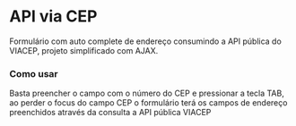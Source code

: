 # API via CEP
Formulário com auto complete de endereço consumindo a API pública do VIACEP, projeto simplificado com AJAX.

### Como usar 
Basta preencher o campo com o número do CEP e pressionar a tecla TAB, ao perder o focus do campo CEP o formulário terá os campos de endereço preenchidos através da consulta a API pública VIACEP